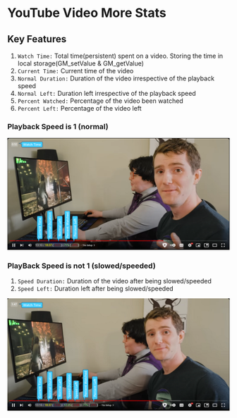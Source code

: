 # YouTube Video More Stats

## Key Features

1. `Watch Time:` Total time(persistent) spent on a video. Storing the time in local storage(GM_setValue & GM_getValue)
2. `Current Time:` Current time of the video
3. `Normal Duration:` Duration of the video irrespective of the playback speed
4. `Normal Left:` Duration left irrespective of the playback speed
5. `Percent Watched:` Percentage of the video been watched
6. `Percent Left:` Percentage of the video left

### Playback Speed is 1 (normal)

![image](normal.png)

### PlayBack Speed is not 1 (slowed/speeded)

1. `Speed Duration:` Duration of the video after being slowed/speeded
2. `Speed Left:` Duration left after being slowed/speeded

![image](speed.png)
